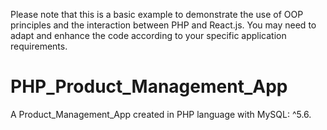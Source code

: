 Please note that this is a basic example to demonstrate the use of OOP principles and the interaction between PHP and React.js. You may need to adapt and enhance the code according to your specific application requirements.

# PHP_Product_Management_App
A Product_Management_App created in PHP language with MySQL: ^5.6.
